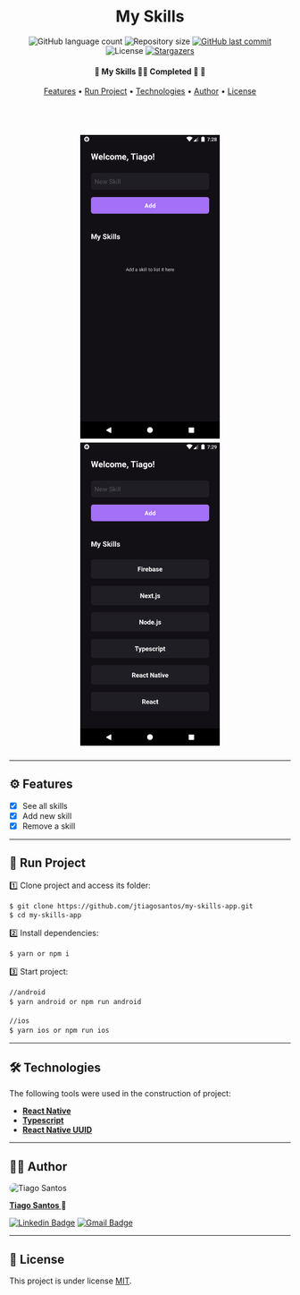 <h1 align="center">My Skills</h1>

<p align="center">
  <img alt="GitHub language count" src="https://img.shields.io/github/languages/count/jtiagosantos/rocket-help?color=%green">
  <img alt="Repository size" src="https://img.shields.io/github/repo-size/jtiagosantos/rocket-help?color=blue">
  <a href="https://github.com/jtiagosantos/rocket-help/commits/master">
    <img alt="GitHub last commit" src="https://img.shields.io/github/last-commit/jtiagosantos/rocket-help?color=purple">
  </a>
  <img alt="License" src="https://img.shields.io/badge/license-MIT-brightgreen?color=orange">
   <a href="https://github.com/jtiagosantos/rocket-help/stargazers">
    <img alt="Stargazers" src="https://img.shields.io/github/stars/jtiagosantos/my-skills-app?style=social">
  </a>
</p>

<h4 align="center"> 
	🚧 My Skills 👨‍💻 Completed 🚀 🚧
</h4>

<p align="center">
  <a href="#-features">Features</a> •
  <a href="#-run-project">Run Project</a> • 
  <a href="#-technologies">Technologies</a> • 
  <a href="#-author">Author</a> • 
  <a href="#-license">License</a>
</p>

<br>

<h1 align="center">
  <img src=".github/cover-1.png" width="250" />
  <img src=".github/cover-2.png" width="250" />
</h1>

<hr />

## ⚙️ Features

- [x] See all skills
- [x] Add new skill
- [x] Remove a skill  

<hr>

## 🚀 Run Project

1️⃣ Clone project and access its folder:

```bash
$ git clone https://github.com/jtiagosantos/my-skills-app.git
$ cd my-skills-app
```

2️⃣ Install dependencies:

```bash
$ yarn or npm i
```

3️⃣ Start project:

```bash
//android
$ yarn android or npm run android

//ios
$ yarn ios or npm run ios
```

<hr>

## 🛠 Technologies

The following tools were used in the construction of project:

- **[React Native](https://reactnative.dev/docs/getting-started)**
- **[Typescript](https://www.typescriptlang.org/)**
- **[React Native UUID](https://www.npmjs.com/package/react-native-uuid)**

<hr>

## 👨‍💻 Author

<img src="https://avatars.githubusercontent.com/u/63312141?v=4" width="100" alt="Tiago Santos" style="border-radius: 50px;" />

<strong><a href="https://github.com/jtiagosantos">Tiago Santos </a>🚀</strong>

[![Linkedin Badge](https://img.shields.io/badge/linkedin-%230077B5.svg?&style=for-the-badge&logo=linkedin&logoColor=white&link=https://www.linkedin.com/in/jos%C3%A9-tiago-santos-de-lima-aaa4361a4/)](https://www.linkedin.com/in/josetiagosantosdelima/)
[![Gmail Badge](https://img.shields.io/badge/Gmail-D14836?style=for-the-badge&logo=gmail&logoColor=white)](mailto:tiago.santos@icomp.ufam.edu.br)

<hr>

## 📝 License

This project is under license [MIT](./LICENSE).
